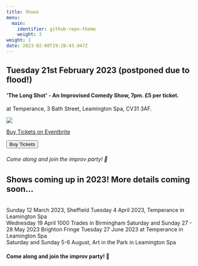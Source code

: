 ```yaml
---
title: Shows
menu:
  main:
    identifier: github-repo-theme
    weight: 3
weight: 1
date: 2023-02-08T19:28:43.947Z
---
```

## Tuesday 21st February 2023 (postponed due to flood!)

#### 'The Long Shot' - An Improvised Comedy Show, 7pm. £5 per ticket.

at T﻿emperance, 3 Bath Street, Leamington Spa,  CV31 3AF.

![](/uploads/temperance-.png)

<!--StartFragment-->

<!-- You can customize this button any way you like -->

<!-- Noscript content for added SEO -->

<noscript><a href="https://www.eventbrite.co.uk/e/leamprov-the-long-shot-a-fully-improvised-show-improvised-comedy-tickets-506679982467" rel="noopener noreferrer" target="_blank">Buy Tickets on Eventbrite</a></noscript>

<!-- You can customize this button any way you like -->

<button id="eventbrite-widget-modal-trigger-506679982467" type="button">Buy Tickets</button>

<script src="https://www.eventbrite.com/static/widgets/eb_widgets.js"></script>

<script type="text/javascript">
    var exampleCallback = function() {
        console.log('Order complete!');
    };

    window.EBWidgets.createWidget({
        widgetType: 'checkout',
        eventId: '506679982467',
        modal: true,
        modalTriggerElementId: 'eventbrite-widget-modal-trigger-506679982467',
        onOrderComplete: exampleCallback
    });
</script>

<!--EndFragment-->

###### Come along and join the improv party! 🎉

## S﻿hows coming up in 2023! More details coming soon...

\
S﻿unday 12 March 2023, Sheffield
T﻿uesday 4 April 2023, Temperance in Leamington Spa\
W﻿ednesday 19 April 1000 Trades in Birmingham
Saturday and Sunday 27 - 28 May 2023 Brighton Fringe
T﻿uesday 27 June 2023 at Temperance in Leamington Spa\
S﻿aturday and Sunday 5-6 August, Art in the Park in Leamington Spa

#### Come along and join the improv party! 🎉